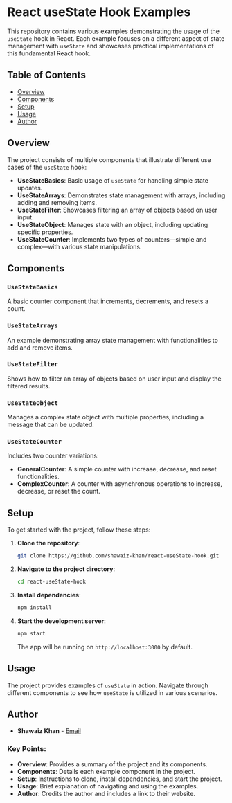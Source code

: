 # React useState Hook Examples

This repository contains various examples demonstrating the usage of the `useState` hook in React. Each example focuses on a different aspect of state management with `useState` and showcases practical implementations of this fundamental React hook.

## Table of Contents

- [Overview](#overview)
- [Components](#components)
- [Setup](#setup)
- [Usage](#usage)
- [Author](#author)

## Overview

The project consists of multiple components that illustrate different use cases of the `useState` hook:

- **UseStateBasics**: Basic usage of `useState` for handling simple state updates.
- **UseStateArrays**: Demonstrates state management with arrays, including adding and removing items.
- **UseStateFilter**: Showcases filtering an array of objects based on user input.
- **UseStateObject**: Manages state with an object, including updating specific properties.
- **UseStateCounter**: Implements two types of counters—simple and complex—with various state manipulations.

## Components

### `UseStateBasics`

A basic counter component that increments, decrements, and resets a count.

### `UseStateArrays`

An example demonstrating array state management with functionalities to add and remove items.

### `UseStateFilter`

Shows how to filter an array of objects based on user input and display the filtered results.

### `UseStateObject`

Manages a complex state object with multiple properties, including a message that can be updated.

### `UseStateCounter`

Includes two counter variations:
- **GeneralCounter**: A simple counter with increase, decrease, and reset functionalities.
- **ComplexCounter**: A counter with asynchronous operations to increase, decrease, or reset the count.

## Setup

To get started with the project, follow these steps:

1. **Clone the repository**:
   ```bash
   git clone https://github.com/shawaiz-khan/react-useState-hook.git
   ```

2. **Navigate to the project directory**:
   ```bash
   cd react-useState-hook
   ```

3. **Install dependencies**:
   ```bash
   npm install
   ```

4. **Start the development server**:
   ```bash
   npm start
   ```

   The app will be running on `http://localhost:3000` by default.

## Usage

The project provides examples of `useState` in action. Navigate through different components to see how `useState` is utilized in various scenarios.

## Author

- **Shawaiz Khan** - [Email](mailto:shawaizkhan.biz@gmail.com)

### Key Points:

- **Overview**: Provides a summary of the project and its components.
- **Components**: Details each example component in the project.
- **Setup**: Instructions to clone, install dependencies, and start the project.
- **Usage**: Brief explanation of navigating and using the examples.
- **Author**: Credits the author and includes a link to their website.